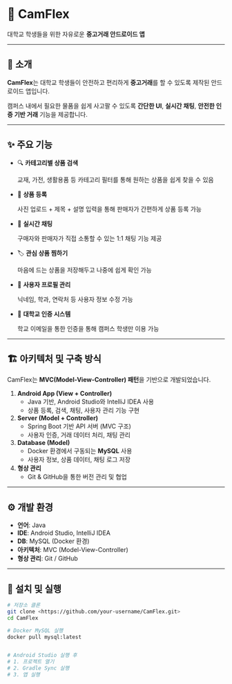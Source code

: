 # 📱 CamFlex

대학교 학생들을 위한 자유로운 **중고거래 안드로이드 앱**

---

## 📖 소개

**CamFlex**는 대학교 학생들이 안전하고 편리하게 **중고거래**를 할 수 있도록 제작된 안드로이드 앱입니다.

캠퍼스 내에서 필요한 물품을 쉽게 사고팔 수 있도록 **간단한 UI**, **실시간 채팅**, **안전한 인증 기반 거래** 기능을 제공합니다.

---

## ✨ 주요 기능

- 🔍 **카테고리별 상품 검색**
    
    교재, 가전, 생활용품 등 카테고리 필터를 통해 원하는 상품을 쉽게 찾을 수 있음
    
- 📸 **상품 등록**
    
    사진 업로드 + 제목 + 설명 입력을 통해 판매자가 간편하게 상품 등록 가능
    
- 💬 **실시간 채팅**
    
    구매자와 판매자가 직접 소통할 수 있는 1:1 채팅 기능 제공
    
- 🏷️ **관심 상품 찜하기**
    
    마음에 드는 상품을 저장해두고 나중에 쉽게 확인 가능
    
- 👤 **사용자 프로필 관리**
    
    닉네임, 학과, 연락처 등 사용자 정보 수정 가능
    
- 🏫 **대학교 인증 시스템**
    
    학교 이메일을 통한 인증을 통해 캠퍼스 학생만 이용 가능
    

---

## 🏗️ 아키텍처 및 구축 방식

CamFlex는 **MVC(Model-View-Controller) 패턴**을 기반으로 개발되었습니다.

1. **Android App (View + Controller)**
    - Java 기반, Android Studio와 IntelliJ IDEA 사용
    - 상품 등록, 검색, 채팅, 사용자 관리 기능 구현
2. **Server (Model + Controller)**
    - Spring Boot 기반 API 서버 (MVC 구조)
    - 사용자 인증, 거래 데이터 처리, 채팅 관리
3. **Database (Model)**
    - Docker 환경에서 구동되는 **MySQL** 사용
    - 사용자 정보, 상품 데이터, 채팅 로그 저장
4. **형상 관리**
    - Git & GitHub을 통한 버전 관리 및 협업

---

## ⚙️ 개발 환경

- **언어**: Java
- **IDE**: Android Studio, IntelliJ IDEA
- **DB**: MySQL (Docker 환경)
- **아키텍처**: MVC (Model-View-Controller)
- **형상 관리**: Git / GitHub

---

## 🚀 설치 및 실행

```bash
# 저장소 클론
git clone <https://github.com/your-username/CamFlex.git>
cd CamFlex

# Docker MySQL 실행
docker pull mysql:latest


# Android Studio 실행 후
# 1. 프로젝트 열기
# 2. Gradle Sync 실행
# 3. 앱 실행

```

